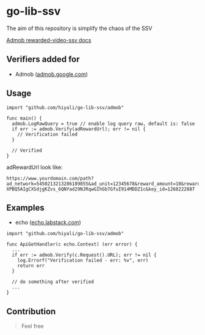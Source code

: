 # go-lib-ssv
The aim of this repository is simplify the chaos of the SSV

[Admob rewarded-video-ssv docs](https://developers.google.com/admob/android/rewarded-video-ssv)

## Verifiers added for

* Admob ([admob.google.com](https://admob.google.com/home/))

## Usage

```golang
import "github.com/hiyali/go-lib-ssv/admob"

func main() {
  admob.LogRawQuery = true // enable log query raw, default is: false
  if err := admob.Verify(adRewardUrl); err != nil {
    // Verification failed
  }

  // Verified
}
```

adRewardUrl look like:
```
https://www.yourdomain.com/path?ad_network=5450213213286189855&ad_unit=12345678&reward_amount=10&reward_item=coins×tamp=1507770365237823&transaction_id=1234567890ABCDEF1234567890ABCDEF&user_id=1234567&signature=MEUCIQDGx44BZgQU6TU4iYEo1nyzh3NgDEvqNAUXlax-XPBQ5AIgCXSdjgKZvs_6QNYad29NJRqwGIhGb7GfuI914MDDZ1c&key_id=1268222887
```

## Examples

* echo ([echo.labstack.com](https://echo.labstack.com))

```golang
import "github.com/hiyali/go-lib-ssv/admob"

func ApiGetHandler(c echo.Context) (err error) {
  ...
  if err := admob.Verify(c.Request().URL); err != nil {
    log.Errorf("Verification failed - err: %v", err)
    return err
  }

  // do something after verified
  ...
}
```

## Contribution
> Feel free

